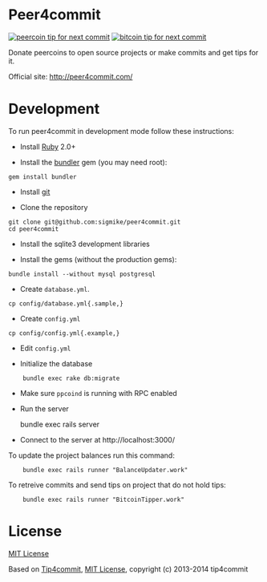 Peer4commit
==========

[![peercoin tip for next commit](http://peer4commit.com/projects/1.svg)](http://peer4commit.com/projects/1)
[![bitcoin tip for next commit](http://tip4commit.com/projects/560.svg)](http://tip4commit.com/projects/560)

Donate peercoins to open source projects or make commits and get tips for it.

Official site: http://peer4commit.com/

Development
===========

To run peer4commit in development mode follow these instructions:

* Install [Ruby](https://www.ruby-lang.org/en/downloads/) 2.0+

* Install the [bundler](http://bundler.io/) gem (you may need root):
```
gem install bundler
```

* Install [git](http://git-scm.com/downloads)

* Clone the repository
```
git clone git@github.com:sigmike/peer4commit.git
cd peer4commit
```

* Install the sqlite3 development libraries

* Install the gems (without the production gems):
```
bundle install --without mysql postgresql
```

* Create `database.yml`.
```
cp config/database.yml{.sample,}
```

* Create `config.yml`
```
cp config/config.yml{.example,}
```

* Edit `config.yml`

* Initialize the database
```
    bundle exec rake db:migrate
```

* Make sure `ppcoind` is running with RPC enabled

* Run the server


    bundle exec rails server

* Connect to the server at http://localhost:3000/


To update the project balances run this command:
```
    bundle exec rails runner "BalanceUpdater.work"
```

To retreive commits and send tips on project that do not hold tips:
```
    bundle exec rails runner "BitcoinTipper.work"
```

License
=======

[MIT License](https://github.com/sigmike/peer4commit/blob/master/LICENSE)

Based on [Tip4commit](http://tip4commit.com/), [MIT License](https://github.com/tip4commit/tip4commit/blob/master/LICENSE), copyright (c) 2013-2014 tip4commit
